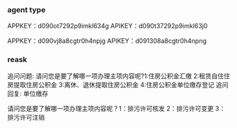 ### agent type
<!-- 事项匹配机器人 -->
APPKEY：d090ot7292p9imkl634g
APIKEY：d090t37292p9imkl63j0

<!-- 意图匹配机器人 -->
APPKEY：d090vj8a8cgtr0h4npjg
APIKEY：d091308a8cgtr0h4npng


### reask

追问问题:
请问您是要了解哪一项办理主项内容呢?1:住房公积金汇缴 2:租赁自住住房提取住房公积金 3:离休、退休提取住房公积金 4:住房公积金单位缴存登记
追问回复:
单位缴存


请问您是要了解哪一项办理主项内容呢？1：排污许可核发 2：排污许可变更 3：排污许可注销